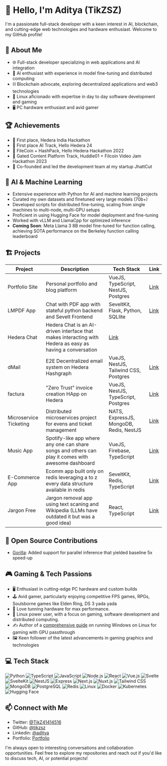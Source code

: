 # 👋 Hello, I'm Aditya (TikZSZ)

I'm a passionate full-stack developer with a keen interest in AI, blockchain, and cutting-edge web technologies and hardware enthusiast. Welcome to my GitHub profile!

## 🚀 About Me

- 🌐 Full-stack developer specializing in web applications and AI integration
- 🧠 AI enthusiast with experience in model fine-tuning and distributed computing
- ⛓️ Blockchain advocate, exploring decentralized applications and web3 technologies
- 🐧 Linux aficionado with expertise in day to day software development and gaming
- 🖥️ PC hardware enthusiast and avid gamer
  
## 🏆 Achievements

- 🥇 First place, Hedera India Hackathon
- 🥇 First place AI Track, Hello Hedera 24
- 🏅 FileCoin + HashPack, Hello Hedera Hackathon 2022
- 🏅 Gated Content Platform Track, Huddle01 + Filcoin Video Jam Hackathon 2023
- 🚀 Co-founded and led the development team at my startup JhattCut 

## 🤖 AI & Machine Learning

- Extensive experience with Python for AI and machine learning projects
- Curated my own datasets and finetuned very large models (70b+)
- Developed scripts for distributed fine-tuning, scaling from single machines to multi-node, multi-GPU setups
- Proficient in using Hugging Face for model deployment and fine-tuning
- Worked with vLLM and LlamaCpp for optimized inference
- **Coming Soon**: Meta Llama 3 8B model fine-tuned for function calling, achieving SOTA performance on the Berkeley function calling leaderboard

## 🏗 Projects

| Project | Description | Tech Stack | Link |
|---------|-------------|------------|------|
| Portfolio Site | Personal portfolio and blog platform | VueJS, TypeScript, NestJS, Postgres | [Link](https://tikzsz-portfolio.vercel.app/) |
| LMPDF App | Chat with PDF app with stateful python backend and Sevelt Frontend | SeveltKit, Flask, Python, SQLlite | [Link](https://github.com/TikZSZ/langchain-pdf) |
| Hedera Chat | Hedera Chat is an AI-driven interface that makes interacting with Hedera as easy as having a conversation | [Link](https://github.com/TikZSZ/hedera-chat) |
| dMail | E2E Decentralized email system on Hedera Hashgraph | VueJS, NestJS, Tailwind CSS, Postgres | [Link](https://dmaill.vercel.app/) |
| factura | "Zero Trust" invoice creation HApp on Hedera | VueJS, NestJS, TypeScript, Postgres | [Link](https://facturaa.vercel.app/) |
| Microservice Ticketing | Distributed microservices project for evens and ticket management | NATS, ExpressJS, MongoDB, Redis, NestJS | [Link](https://github.com/TikZSZ/microservices-ticket-app)|
| Music App | Spotify-like app where any one can share songs and others can play it comes with awesome dashboard | VueJS, Firebase, TypeScript | [Link](https://music-app-iota.vercel.app/) |
| E-Commerce App  | Ecomm app built only on redis leveraging a to z every data structure available in redis | SeveltKit, Redis, TypeScript | [Link](https://github.com/TikZSZ/learning-redis) |
| Jargon Free | Jargon removal app using text scaning and Wikipedia (LLMs have outdated it but was a good idea) | React, TypeScript | [Link](https://jargon-free.netlify.app/) |

## 🌟 Open Source Contributions

- [Gorilla](https://github.com/ShishirPatil/gorilla/pull/498): Added support for parallel inference that yielded baseline 5x speed-up

## 🎮 Gaming & Tech Passions

- 🖥️ Enthusiast in cutting-edge PC hardware and custom builds
- 🕹️ Avid gamer, particularly enjoying competitive FPS games, RPGs, Soulsborne games like Elden Ring, DS 3 yada yada
- 🔧 Love tunning hardware for max performance.
- 🐧 Linux power user, with a focus on gaming, software development and distributed computing.
- ✍️ Author of a [comprehensive guide](https://github.com/TikZSZ/vfio-gpu-passthrough) on running Windows on Linux for gaming with GPU passthrough
- 🖼️ Keen follower of the latest advancements in gaming graphics and technologies

## 💻 Tech Stack

![Python](https://img.shields.io/badge/-Python-3776AB?style=flat-square&logo=python&logoColor=white)
![TypeScript](https://img.shields.io/badge/-TypeScript-3178C6?style=flat-square&logo=typescript&logoColor=white)
![JavaScript](https://img.shields.io/badge/-JavaScript-F7DF1E?style=flat-square&logo=javascript&logoColor=black)
![Node.js](https://img.shields.io/badge/-Node.js-339933?style=flat-square&logo=node.js&logoColor=white)
![React](https://img.shields.io/badge/-React-61DAFB?style=flat-square&logo=react&logoColor=black)
![Vue.js](https://img.shields.io/badge/-Vue.js-4FC08D?style=flat-square&logo=vue.js&logoColor=white)
![Svelte](https://img.shields.io/badge/-Svelte-FF3E00?style=flat-square&logo=svelte&logoColor=white)
![SvelteKit](https://img.shields.io/badge/-Sveltekit-FF3E00?style=flat-square&logo=svelte&logoColor=white)
![NestJS](https://img.shields.io/badge/-NestJS-E0234E?style=flat-square&logo=nestjs&logoColor=white)
![Express](https://img.shields.io/badge/-Express-000000?style=flat-square&logo=express&logoColor=white)
![Next.js](https://img.shields.io/badge/-Next.js-000000?style=flat-square&logo=next.js&logoColor=white)
![Nuxt.js](https://img.shields.io/badge/-Nuxt.js-00C58E?style=flat-square&logo=nuxt.js&logoColor=white)
![Tailwind CSS](https://img.shields.io/badge/-Tailwind_CSS-38B2AC?style=flat-square&logo=tailwind-css&logoColor=white)
![MongoDB](https://img.shields.io/badge/-MongoDB-47A248?style=flat-square&logo=mongodb&logoColor=white)
![PostgreSQL](https://img.shields.io/badge/-PostgreSQL-336791?style=flat-square&logo=postgresql&logoColor=white)
![Redis](https://img.shields.io/badge/-Redis-DC382D?style=flat-square&logo=redis&logoColor=white)
![Linux](https://img.shields.io/badge/-Linux-FCC624?style=flat-square&logo=linux&logoColor=black)
![Docker](https://img.shields.io/badge/-Docker-2496ED?style=flat-square&logo=docker&logoColor=white)
![Kubernetes](https://img.shields.io/badge/-Kubernetes-326CE5?style=flat-square&logo=kubernetes&logoColor=white)
![Hugging Face](https://img.shields.io/badge/-Hugging_Face-FFD21E?style=flat-square&logo=huggingface&logoColor=black)


## 📫 Connect with Me

- Twitter: [@TikZ41414516](https://twitter.com/TikZ41414516)
- GitHub: [@tikzsz](https://github.com/tikzsz)
- Linkedin: [@aditya](https://www.linkedin.com/in/aditya-singh-728925178/)
- Portfolio: [Portfolio](https://tikzsz-portfolio.vercel.app/)

I'm always open to interesting conversations and collaboration opportunities. Feel free to explore my repositories and reach out if you'd like to discuss tech, AI, or potential projects!
